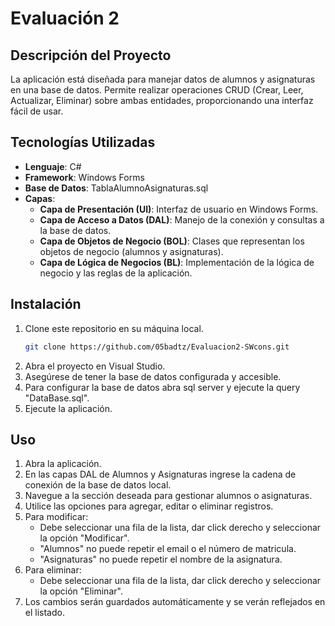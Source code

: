 # Evaluación 2

## Descripción del Proyecto
La aplicación está diseñada para manejar datos de alumnos y asignaturas en una base de datos. Permite realizar operaciones CRUD (Crear, Leer, Actualizar, Eliminar) sobre ambas entidades, proporcionando una interfaz fácil de usar.

## Tecnologías Utilizadas
- **Lenguaje**: C#
- **Framework**: Windows Forms
- **Base de Datos**: TablaAlumnoAsignaturas.sql
- **Capas**:
  - **Capa de Presentación (UI)**: Interfaz de usuario en Windows Forms.
  - **Capa de Acceso a Datos (DAL)**: Manejo de la conexión y consultas a la base de datos.
  - **Capa de Objetos de Negocio (BOL)**: Clases que representan los objetos de negocio (alumnos y asignaturas).
  - **Capa de Lógica de Negocios (BL)**: Implementación de la lógica de negocio y las reglas de la aplicación.

## Instalación
1. Clone este repositorio en su máquina local.
   ```bash
   git clone https://github.com/05badtz/Evaluacion2-SWcons.git
2. Abra el proyecto en Visual Studio.
3. Asegúrese de tener la base de datos configurada y accesible.
4. Para configurar la base de datos abra sql server y ejecute la query "DataBase.sql".
5. Ejecute la aplicación.

## Uso
1. Abra la aplicación.
2. En las capas DAL de Alumnos y Asignaturas ingrese la cadena de conexión de la base de datos local.
3. Navegue a la sección deseada para gestionar alumnos o asignaturas.
4. Utilice las opciones para agregar, editar o eliminar registros.
5. Para modificar:
    - Debe seleccionar una fila de la lista, dar click derecho y seleccionar la opción "Modificar".
    - "Alumnos" no puede repetir el email o el número de matricula.
    - "Asignaturas" no puede repetir el nombre de la asignatura.
6. Para eliminar:
    - Debe seleccionar una fila de la lista, dar click derecho y seleccionar la opción "Eliminar".
7. Los cambios serán guardados automáticamente y se verán reflejados en el listado.


